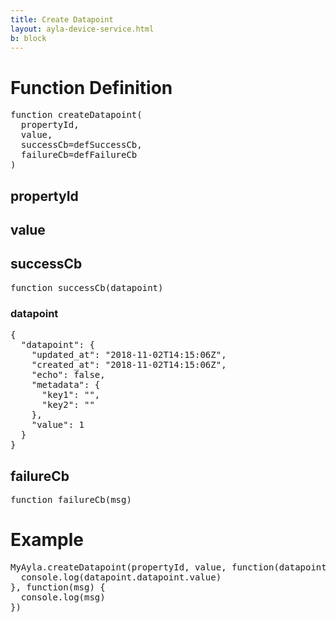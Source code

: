 ```yaml
---
title: Create Datapoint
layout: ayla-device-service.html
b: block
---
```


# Function Definition
<pre>
function createDatapoint(
  propertyId, 
  value, 
  successCb=defSuccessCb, 
  failureCb=defFailureCb
)
</pre>

## propertyId

## value

## successCb

<pre>
function successCb(datapoint)
</pre>

### datapoint

<pre>
{
  "datapoint": {
    "updated_at": "2018-11-02T14:15:06Z",
    "created_at": "2018-11-02T14:15:06Z",
    "echo": false,
    "metadata": {
      "key1": "",
      "key2": ""
    },
    "value": 1
  }
}
</pre>

## failureCb

<pre>
function failureCb(msg)
</pre>

# Example
<pre>
MyAyla.createDatapoint(propertyId, value, function(datapoint) {
  console.log(datapoint.datapoint.value)
}, function(msg) {
  console.log(msg)
})
</pre>
